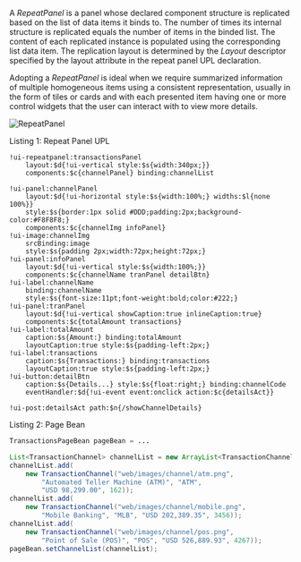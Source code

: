 A _RepeatPanel_ is a panel whose declared component structure is replicated based on the list of data items it binds to. The number of times its internal structure is replicated equals the number of items in the binded list. The content of each replicated instance is populated using the corresponding list data item. The replication layout is determined by the _Layout_ descriptor specified by the layout attribute in the repeat panel UPL declaration.

Adopting a _RepeatPanel_ is ideal when we require summarized information of multiple homogeneous items using a consistent representation, usually in the form of tiles or cards and with each presented item having one or more control widgets that the user can interact with to view more details.

<img src="images/webcomponents/panels/repeatpanel.png" alt="RepeatPanel" align="center">

Listing 1: Repeat Panel UPL

```upl
!ui-repeatpanel:transactionsPanel
    layout:$d{!ui-vertical style:$s{width:340px;}}
    components:$c{channelPanel} binding:channelList

!ui-panel:channelPanel
    layout:$d{!ui-horizontal style:$s{width:100%;} widths:$l{none 100%}}
    style:$s{border:1px solid #DDD;padding:2px;background-color:#F8F8F8;}
    components:$c{channelImg infoPanel}
!ui-image:channelImg
    srcBinding:image
    style:$s{padding 2px;width:72px;height:72px;}
!ui-panel:infoPanel
    layout:$d{!ui-vertical style:$s{width:100%;}}
    components:$c{channelName tranPanel detailBtn}
!ui-label:channelName
    binding:channelName
    style:$s{font-size:11pt;font-weight:bold;color:#222;}
!ui-panel:tranPanel
    layout:$d{!ui-vertical showCaption:true inlineCaption:true}
    components:$c{totalAmount transactions}
!ui-label:totalAmount
    caption:$s{Amount:} binding:totalAmount
    layoutCaption:true style:$s{padding-left:2px;}
!ui-label:transactions
    caption:$s{Transactions:} binding:transactions
    layoutCaption:true style:$s{padding-left:2px;}
!ui-button:detailBtn
    caption:$s{Details...} style:$s{float:right;} binding:channelCode
    eventHandler:$d{!ui-event event:onclick action:$c{detailsAct}}

!ui-post:detailsAct path:$n{/showChannelDetails}
```

Listing 2: Page Bean

```java
TransactionsPageBean pageBean = ...

List<TransactionChannel> channelList = new ArrayList<TransactionChannel>();
channelList.add(
    new TransactionChannel("web/images/channel/atm.png",
        "Automated Teller Machine (ATM)", "ATM",
        "USD 98,299.00", 162));
channelList.add(
    new TransactionChannel("web/images/channel/mobile.png",
        "Mobile Banking", "MLB", "USD 202,389.35", 3456));
channelList.add(
    new TransactionChannel("web/images/channel/pos.png",
        "Point of Sale (POS)", "POS", "USD 526,889.93", 4267));
pageBean.setChannelList(channelList);
```

